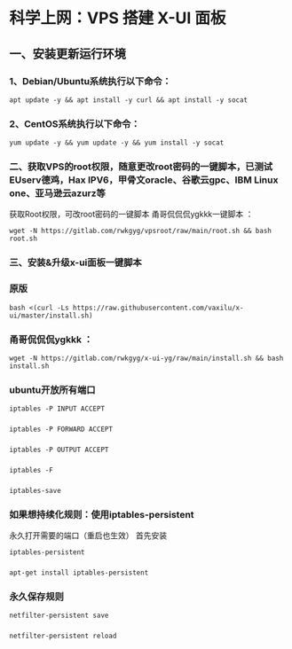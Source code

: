 # 科学上网：VPS 搭建 X-UI 面板

## 一、安装更新运行环境

### 1、Debian/Ubuntu系统执行以下命令：
    
    apt update -y && apt install -y curl && apt install -y socat
     
### 2、CentOS系统执行以下命令：

    yum update -y && yum update -y && yum install -y socat


### 二、获取VPS的root权限，随意更改root密码的一键脚本，已测试EUserv德鸡，Hax IPV6，甲骨文oracle、谷歌云gpc、IBM Linux one、亚马逊云azurz等
获取Root权限，可改root密码的一键脚本
甬哥侃侃侃ygkkk一键脚本 ：

    wget -N https://gitlab.com/rwkgyg/vpsroot/raw/main/root.sh && bash root.sh

### 三、安装&升级x-ui面板一键脚本
###
### 原版
    bash <(curl -Ls https://raw.githubusercontent.com/vaxilu/x-ui/master/install.sh)

### 甬哥侃侃侃ygkkk ：

    wget -N https://gitlab.com/rwkgyg/x-ui-yg/raw/main/install.sh && bash install.sh

### ubuntu开放所有端口

    iptables -P INPUT ACCEPT
###
    iptables -P FORWARD ACCEPT
###
    iptables -P OUTPUT ACCEPT
###
    iptables -F
###
    iptables-save
###
### 如果想持续化规则：使用iptables-persistent
永久打开需要的端口（重启也生效）
首先安装

    iptables-persistent
###
    apt-get install iptables-persistent

### 永久保存规则

    netfilter-persistent save
###
    netfilter-persistent reload
###
